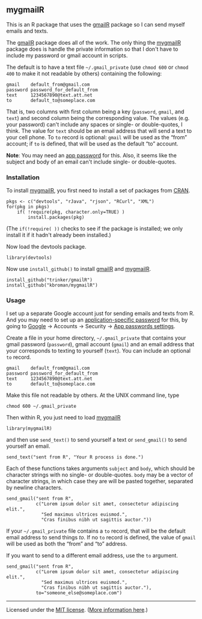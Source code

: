## mygmailR

This is an R package that uses the
[gmailR](https://github.com/trinker/gmailR/) package so I can send
myself emails and texts.

The [gmailR](https://github.com/trinker/gmailR/) package does all of
the work. The only thing the [mygmailR](https://github.com/kbroman/mygmailR) package does is handle the
private information so that I don't have to include my password or
gmail account in scripts.

The default is to have a text file `~/.gmail_private` (use `chmod 600`
or `chmod 400` to make it not readable by others) containing the
following:

```
gmail    default_from@gmail.com
password password_for_default_from
text     1234567890@text.att.net
to       default_to@someplace.com
```

That is, two columns with first column being a key (`password`,
`gmail`, and `text`) and second column being the corresponding value.
The values (e.g. your password) can't include any spaces or
single- or double-quotes, I think. The value for `text` should be an email
address that will send a text to your cell phone.
To `to` record is optional: `gmail` will be used as the
&ldquo;from&rdquo; account; if `to` is defined, that will be used as
the default &ldquo;to&rdquo; account.


**Note**: You may need an [app
password](https://support.google.com/accounts/answer/185833?p=InvalidSecondFactor)
for this. Also, it seems like the subject and body of an email can't include
single- or double-quotes.

### Installation

To install [mygmailR](https://github.com/kbroman/mygmailR), you first
need to install a set of packages from
[CRAN](http://cran.r-project.org).

    pkgs <- c("devtools", "rJava", "rjson", "RCurl", "XML")
    for(pkg in pkgs)
        if( !require(pkg, character.only=TRUE) )
            install.packages(pkg)

(The `if(!require( ))` checks to see if the package is installed; we
only install it if it hadn't already been installed.)

Now load the devtools package.

    library(devtools)

Now use `install_github()` to install
[gmailR](https://github.com/trinker/gmailR) and
[mygmailR](https://github.com/kbroman/mygmailR).

    install_github("trinker/gmailR")
    install_github("kbroman/mygmailR")

### Usage

I set up a separate Google account just for sending emails and texts
from R. And you may need to set up an [application-specific password](https://support.google.com/accounts/answer/185833?p=InvalidSecondFactor&visit_id=637071734541135549-2117603900&rd=1) for this,
by going to [Google](http://www.google.com) &rarr; Accounts &rarr;
Security &rarr;
[App passwords settings](https://security.google.com/settings/security/apppasswords?pli=1).

Create a file in your home directory, `~/.gmail_private` that contains
your gmail password (`password`), gmail account (`gmail`) and an email
address that your corresponds to texting to yourself (`text`). You can
include an optional `to` record.

```
gmail    default_from@gmail.com
password password_for_default_from
text     1234567890@text.att.net
to       default_to@someplace.com
```

Make this file not readable by others. At the UNIX command line, type

    chmod 600 ~/.gmail_private

Then within R, you just need to load
[mygmailR](https://github.com/kbroman/mygmailR)

    library(mygmailR)

and then use `send_text()` to send yourself a text or `send_gmail()`
to send yourself an email.

    send_text("sent from R", "Your R process is done.")

Each of these functions takes arguments
`subject` and `body`, which should be character strings with no
single- or double-quotes. `body` may be a vector of character strings,
in which case they are will be pasted together, separated by newline
characters.

    send_gmail("sent from R",
               c("Lorem ipsum dolor sit amet, consectetur adipiscing elit.",
                 "Sed maximus ultrices euismod.",
                 "Cras finibus nibh ut sagittis auctor."))

If your `~/.gmail_private` file contains a `to` record, that will be
the default email address to send things _to_. If no `to` record is
defined, the value of `gmail` will be used as both the
&ldquo;from&rdquo; and &ldquo;to&rdquo; address.

If you want to send to a different email address, use the `to`
argument.

    send_gmail("sent from R",
               c("Lorem ipsum dolor sit amet, consectetur adipiscing elit.",
                 "Sed maximus ultrices euismod.",
                 "Cras finibus nibh ut sagittis auctor."),
               to="someone_else@someplace.com")

---

Licensed under the [MIT license](LICENSE). ([More information here](http://en.wikipedia.org/wiki/MIT_License).)
